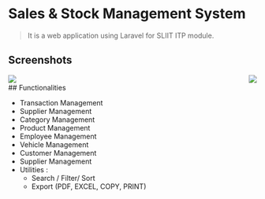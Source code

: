 # Sales & Stock Management System

> It is a web application using Laravel for SLIIT ITP module.

## Screenshots

<div width="100%">
    <img align="left" src="https://res.cloudinary.com/mahadi/image/upload/v1610293284/Picture1_z2vj8z.png"  style="width: inherit;">
    <img align="right" src="https://res.cloudinary.com/mahadi/image/upload/v1610293285/Picture2_n6jejw.png"  style="width: inherit;">
</div>

<br>
## Functionalities

<ul>
<li>Transaction Management</li>
<li>Supplier Management</li>
<li>Category Management</li>
<li>Product Management</li>
<li>Employee Management</li>
<li>Vehicle Management</li>
<li>Customer Management</li>
<li>Supplier Management</li>
<li>
    Utilities :
    <ul>
    <li>Search / Filter/ Sort</li>
    <li>Export (PDF, EXCEL, COPY, PRINT) </li>
    </ul>  
</li>
</ul>
